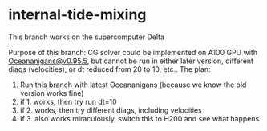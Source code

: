 # internal-tide-mixing

This branch works on the supercomputer Delta

Purpose of this branch:
CG solver could be implemented on A100 GPU with Oceananigans@v0.95.5, but cannot be run in either later version, different diags (velocities), or dt reduced from 20 to 10, etc..
The plan: 
1. Run this branch with latest Oceananigans (because we know the old version works fine)
2. if 1. works, then try run dt=10
3. if 2. works, then try different diags, including velocities
4. if 3. also works miraculously, switch this to H200 and see what happens


